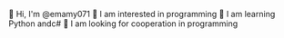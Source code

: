 👋 Hi, I'm @emamy071
👀 I am interested in programming
🌱 I am learning Python andc#
💞️ I am looking for cooperation in programming
<!---
emamy071/emamy071 is a ✨ special ✨ repository because its `README.md` (this file) appears on your GitHub profile.
You can click the Preview link to take a look at your changes.
--->
